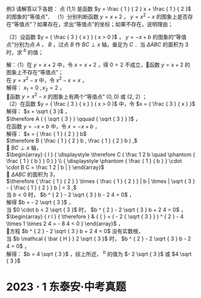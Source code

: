 例3 请解答以下各题： 点 (1,1) 是函数 $y = \frac { 1 } { 2 } x + \frac { 1 } { 2 }$ 的图象的“等值点”．
（1）分别判断函数 $y = x + 2$ ， $y = x ^ { 2 } - x$ 的图象上是否存在“等值点”？如果存在，求出“等值点”的坐标；如果不存在，说明理由；

（2）设函数 $y = { \frac { 3 } { x } } ( x > 0 )$ ， $y = - x + b$ 的图象的“等值点”分别为点 $A$ ， $B$ ，过点 $B$ 作 $B C \perp x$ 轴，垂足为 $C$ ．当 $\Delta A B C$ 的面积为 3 时，求 $^ { b }$ 的值；

解：（1）在 $y = x + 2$ 中，令 $x = x + 2$ ，得 $0 = 2$ 不成立，函数 $y = x + 2$ 的图象上不存在“等值点”；  
在 $y = x ^ { 2 } - x$ 中，令 $x ^ { 2 } - x = x$ ，  
解得： $x _ { 1 } = 0 \ , x _ { 2 } = 2$ ，  
函数 $y = x ^ { 2 } - x$ 的图象上有两个“等值点” $( 0 , 0 )$ 或 (2, 2) ；  
（2）在函数 $y = { \frac { 3 } { x } } ( x > 0 )$ 中，令 $x = { \frac { 3 } { x } }$   
解得： $x = \sqrt { 3 }$ ，  
$\therefore A ( { \sqrt { 3 } } \qquad { \sqrt { 3 } } )$ ，  
在函数 $y = - x + b$ 中，令 $x = - x + b$ ，  
解得： $x = { \frac { 1 } { 2 } } b$   
$\therefore B ( \frac { 1 } { 2 } b , \frac { 1 } { 2 } b ) ,$   
 $B C \perp x$ 轴，  
$\begin{array} { l } { \displaystyle \therefore C ( \frac 1 2 b \quad \phantom { \frac { 1 } { b } } 0 ) } \\ { \displaystyle \phantom { \frac { 1 } { b } } \cdot \cdot B C = \frac 1 2 | b | } \end{array}$   
 $\Delta A B C$ 的面积为 3，  
$\therefore { \frac { 1 } { 2 } } \times { \frac { 1 } { 2 } } | b | \times | \sqrt { 3 } - { \frac { 1 } { 2 } } b | = 3 ,$   
当 $b < 0$ 时， $b ^ { 2 } - 2 \sqrt { 3 } b - 2 4 = 0$ ，  
解得 $b = - 2 \sqrt { 3 }$ ，  
当 $0 \cdot b < 2 \sqrt { 3 }$ 时， $b ^ { 2 } - 2 \sqrt { 3 } b + 2 4 = 0$ ，  
$\begin{array} { r l } { \therefore } & { { } = ( - 2 { \sqrt { 3 } } ) ^ { 2 } - 4 \times 1 \times 2 4 = - 8 4 < 0 } \end{array}$ ，  
方程 $b ^ { 2 } - 2 \sqrt { 3 } b + 2 4 = 0$ 没有实数根，  
当 $b \mathcal { \bar { H } } 2 \sqrt { 3 }$ 时， $b ^ { 2 } - 2 \sqrt { 3 } b - 2 4 = 0$ ，  
解得： $b = 4 \sqrt { 3 }$ ，综上所述， $^ { b }$ 的值为 $- 2 \sqrt { 3 }$ 或 $4 \sqrt { 3 }$

# $2 0 2 3 \cdot \pmb { \mathscr { 1 } }$ 东泰安·中考真题
